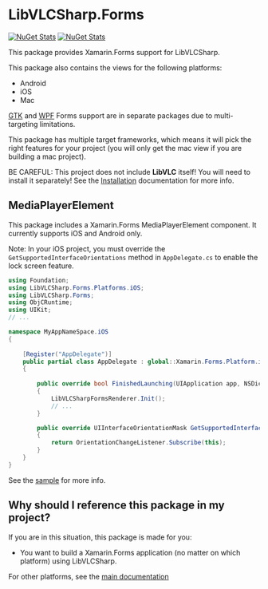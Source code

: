 # LibVLCSharp.Forms

[![NuGet Stats](https://img.shields.io/nuget/v/LibVLCSharp.Forms.svg)](https://www.nuget.org/packages/LibVLCSharp.Forms)
[![NuGet Stats](https://img.shields.io/nuget/dt/LibVLCSharp.Forms.svg)](https://www.nuget.org/packages/LibVLCSharp.Forms)

This package provides Xamarin.Forms support for LibVLCSharp.

This package also contains the views for the following platforms:

- Android
- iOS
- Mac

[GTK](../LibVLCSharp.Forms.Platforms.GTK/README.md) and [WPF](../LibVLCSharp.Forms.Platforms.WPF/README.md) Forms support are in separate packages due to multi-targeting limitations.

This package has multiple target frameworks, which means it will pick the right features for your project (you will only get the mac view if you are building a mac project).

   BE CAREFUL: This project does not include **LibVLC** itself! You will need to install it separately!
   See the [Installation](../../README.md#installation) documentation for more info.

## MediaPlayerElement

This package includes a Xamarin.Forms MediaPlayerElement component. It currently supports iOS and Android only.

Note: In your iOS project, you must override the `GetSupportedInterfaceOrientations` method in `AppDelegate.cs` to enable the lock screen feature.

```c#
using Foundation;
using LibVLCSharp.Forms.Platforms.iOS;
using LibVLCSharp.Forms;
using ObjCRuntime;
using UIKit;
// ...

namespace MyAppNameSpace.iOS
{
    
    [Register("AppDelegate")]
    public partial class AppDelegate : global::Xamarin.Forms.Platform.iOS.FormsApplicationDelegate
    {
       
        public override bool FinishedLaunching(UIApplication app, NSDictionary options)
        {
            LibVLCSharpFormsRenderer.Init();
            // ...
        }

        public override UIInterfaceOrientationMask GetSupportedInterfaceOrientations(UIApplication application, [Transient] UIWindow forWindow)
        {
            return OrientationChangeListener.Subscribe(this);
        }
    }
}

```

See the [sample](../../samples/Forms/LibVLCSharp.Forms.MediaElement) for more info.

## Why should I reference this package in my project?

If you are in this situation, this package is made for you:

- You want to build a Xamarin.Forms application (no matter on which platform) using LibVLCSharp.

For other platforms, see the [main documentation](../../README.md)